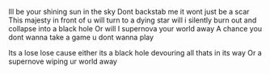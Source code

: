 Ill be your shining sun in the sky
Dont backstab me it wont just be a scar
This majesty in front of u will turn to a dying star
will i silently burn out and collapse into a black hole
Or will I supernova your world away
A chance you dont wanna take a game u dont wanna play

Its a lose lose cause either its a black hole devouring all thats in its way
Or a supernove wiping ur world away